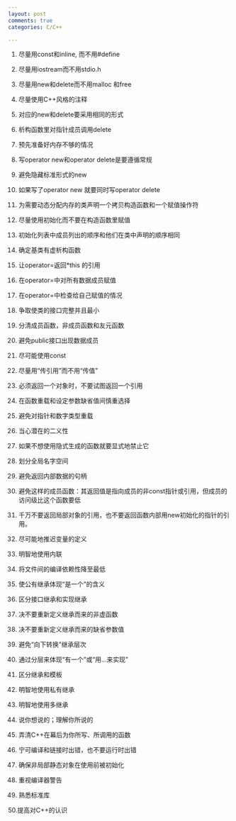 ```yaml
---
layout: post
comments: true
categories: C/C++ 

---
```


1. 尽量用const和inline, 而不用#define

2. 尽量用iostream而不用stdio.h

3. 尽量用new和delete而不用malloc 和free

4. 尽量使用C++风格的注释

5. 对应的new和delete要采用相同的形式

6. 析构函数里对指针成员调用delete

7. 预先准备好内存不够的情况

8. 写operator new和operator delete是要遵循常规

9. 避免隐藏标准形式的new

10. 如果写了operator new 就要同时写operator delete

11. 为需要动态分配内存的类声明一个拷贝构造函数和一个赋值操作符

12. 尽量使用初始化而不要在构造函数里赋值

13. 初始化列表中成员列出的顺序和他们在类中声明的顺序相同

14. 确定基类有虚析构函数

15. 让operator=返回*this 的引用

16. 在operator=中对所有数据成员赋值

17. 在operator=中检查给自己赋值的情况

18. 争取使类的接口完整并且最小

19. 分清成员函数，非成员函数和友元函数

20. 避免public接口出现数据成员

21. 尽可能使用const

22. 尽量用“传引用”而不用“传值”

23. 必须返回一个对象时，不要试图返回一个引用

24. 在函数重载和设定参数缺省值间慎重选择

25. 避免对指针和数字类型重载

26. 当心潜在的二义性

27. 如果不想使用隐式生成的函数就要显式地禁止它

28. 划分全局名字空间

29. 避免返回内部数据的句柄

30. 避免这样的成员函数：其返回值是指向成员的非const指针或引用，但成员的访问级比这个函数要低

31. 千万不要返回局部对象的引用，也不要返回函数内部用new初始化的指针的引用。

32. 尽可能地推迟变量的定义

33. 明智地使用内联

34. 将文件间的编译依赖性降至最低

35. 使公有继承体现“是一个”的含义

36. 区分接口继承和实现继承

37. 决不要重新定义继承而来的非虚函数

38. 决不要重新定义继承而来的缺省参数值

39. 避免“向下转换”继承层次

40. 通过分层来体现“有一个”或“用…来实现”

41. 区分继承和模板

42. 明智地使用私有继承

43. 明智地使用多继承

44. 说你想说的；理解你所说的

45. 弄清C++在幕后为你所写、所调用的函数

46. 宁可编译和链接时出错，也不要运行时出错

47. 确保非局部静态对象在使用前被初始化

48. 重视编译器警告

49. 熟悉标准库

50.提高对C++的认识
